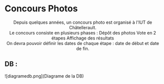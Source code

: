 # Concours Photos

<p align=center>Depuis quelques années, un concours photo est organisé à l'IUT de Châtellerault.<br> 
Le concours consiste en plusieurs phases : Dépôt des photos Vote en 2 étapes Affichage des résultats<br>
On devra pouvoir définir les dates de chaque étape : date de début et date de fin. </p>

## DB : 
![diagramedb.png](Diagrame de la DB)
